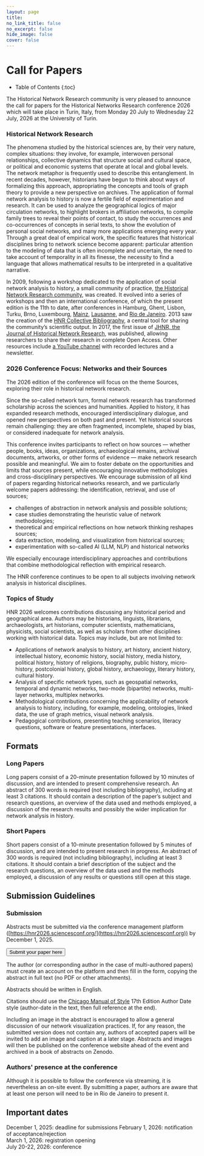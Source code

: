 ```yaml
---
layout: page
title: 
no_link_title: false 
no_excerpt: false 
hide_image: false
cover: false
---
```


# Call for Papers

* Table of Contents
{:toc}

The Historical Network Research community is very pleased to announce the call for papers for the Historical Networks Research conference 2026 which will take place in Turin, Italy, from Monday 20 July to Wednesday 22 July, 2026 at the University of Turin.  

### Historical Network Research

The phenomena studied by the historical sciences are, by their very nature, complex situations: they involve, for example, interwoven personal relationships, collective dynamics that structure social and cultural space, or political and economic systems that operate at local and global levels. The network metaphor is frequently used to describe this entanglement. In recent decades, however, historians have begun to think about ways of formalizing this approach, appropriating the concepts and tools of graph theory to provide a new perspective on archives. The application of formal network analysis to history is now a fertile field of experimentation and research. It can be used to analyze the geographical logics of major circulation networks, to highlight brokers in affiliation networks, to compile family trees to reveal their points of contact, to study the occurrences and co-occurrences of concepts in serial texts, to show the evolution of personal social networks, and many more applications emerging every year. Through a great deal of empirical work, the specific features that historical disciplines bring to network science become apparent: particular attention to the modeling of data that is often incomplete and uncertain, the need to take account of temporality in all its finesse, the necessity to find a language that allows mathematical results to be interpreted in a qualitative narrative.  

In 2009, following a workshop dedicated to the application of social network analysis to history, a small community of practice, [the Historical Network Research community](http://www.historicalnetworkresearch.org), was created. It evolved into a series of workshops and then an international conference, of which the present edition is the 11th to date, after conferences in Hamburg, Ghent, Lisbon, Turku, Brno, Luxembourg, [Mainz](https://graphentechnologien.hypotheses.org/tagungen/graphentechnologien-2023), [Lausanne](https://historicalnetworkresearch.github.io/lausanne/), and [Rio de Janeiro](https://historicalnetworkresearch.github.io/riodejaneiro/). 2013 saw the creation of the [HNR Collective Bibliography](https://www.zotero.org/groups/209983/historical_network_research), a central tool for sharing the community’s scientific output. In 2017, the first issue of [JHNR, the Journal of Historical Network Research](https://jhnr.net/), was published, allowing researchers to share their research in complete Open Access. Other resources include [a YouTube channel](https://www.youtube.com/channel/UC2QFG7uIVxkFQ3xZbohKl-Q) with recorded lectures and a newsletter.  

### 2026 Conference Focus: Networks and their Sources
The 2026 edition of the conference will focus on the theme Sources, exploring their role in historical network research.

Since the so-called network turn, formal network research has transformed scholarship across the sciences and humanities. Applied to history, it has expanded research methods, encouraged interdisciplinary dialogue, and opened new perspectives on both past and present. Yet historical sources remain challenging: they are often fragmented, incomplete, shaped by bias, or considered inadequate for network analysis.

This conference invites participants to reflect on how sources — whether people, books, ideas, organizations, archaeological remains, archival documents, artworks, or other forms of evidence — make network research possible and meaningful. We aim to foster debate on the opportunities and limits that sources present, while encouraging innovative methodologies and cross-disciplinary perspectives.
We encourage submission of all kind of papers regarding historical networks research, and we particularly welcome papers addressing:
the identification, retrieval, and use of sources;

* challenges of abstraction in network analysis and possible solutions;
* case studies demonstrating the heuristic value of network methodologies;
* theoretical and empirical reflections on how network thinking reshapes sources;
* data extraction, modeling, and visualization from historical sources;
* experimentation with so-called AI (LLM, NLP) and historical networks 


We especially encourage interdisciplinary approaches and contributions that combine methodological reflection with empirical research.

The HNR conference continues to be open to all subjects involving network analysis in historical disciplines.  

### Topics of Study
HNR 2026 welcomes contributions discussing any historical period and geographical area. Authors may be historians, linguists, librarians, archaeologists, art historians, computer scientists, mathematicians, physicists, social scientists, as well as scholars from other disciplines working with historical data. Topics may include, but are not limited to:
* Applications of network analysis to history, art history, ancient history, intellectual history, economic history, social history, media history, political history, history of religions, biography, public history, micro-history, postcolonial history, global history, archaeology, literary history, cultural history.
* Analysis of specific network types, such as geospatial networks, temporal and dynamic networks, two-mode (bipartite) networks, multi-layer networks, multiplex networks.
* Methodological contributions concerning the applicability of network analysis to history, including, for example, modeling, ontologies, linked data, the use of graph metrics, visual network analysis.
* Pedagogical contributions, presenting teaching scenarios, literacy questions, software or feature presentations, interfaces.

## Formats
### Long Papers
Long papers consist of a 20-minute presentation followed by 10 minutes of discussion, and are intended to present comprehensive research. An abstract of 300 words is required (not including bibliography), including at least 3 citations. It should contain a description of the paper’s subject and research questions, an overview of the data used and methods employed, a discussion of the research results and possibly the wider implication for network analysis in history.


### Short Papers
Short papers consist of a 10-minute presentation followed by 5 minutes of discussion, and are intended to present research in progress. An abstract of 300 words is required (not including bibliography), including at least 3 citations. It should contain a brief description of the subject and the research questions, an overview of the data used and the methods employed, a discussion of any results or questions still open at this stage.

## Submission Guidelines
### Submission
Abstracts must be submitted via the conference management platform ([https://hnr2026.sciencesconf.org/](https://hnr2026.sciencesconf.org)) by December 1, 2025.  

<button class="button button1" onclick="window.location.href='https://hnr2026.sciencesconf.org/';">Submit your paper here</button>

The author (or corresponding author in the case of multi-authored papers) must create an account on the platform and then fill in the form, copying the abstract in full text (no PDF or other attachments).  

Abstracts should be written in English.  

Citations should use the [Chicago Manual of Style](https://www.chicagomanualofstyle.org/home.html) 17th Edition Author Date style (author-date in the text, then full reference at the end).

Including an image in the abstract is encouraged to allow a general discussion of our network visualization practices. If, for any reason, the submitted version does not contain any, authors of accepted papers will be invited to add an image and caption at a later stage. Abstracts and images will then be published on the conference website ahead of the event and archived in a book of abstracts on Zenodo.  

### Authors' presence at the conference
Although it is possible to follow the conference via streaming, it is nevertheless an on-site event. By submitting a paper, authors are aware that at least one person will need to be in Rio de Janeiro to present it.

## Important dates
December 1, 2025: deadline for submissions 
February 1, 2026: notification of acceptance/rejection  
March 1, 2026: registration opening  
July 20-22, 2026: conference  
